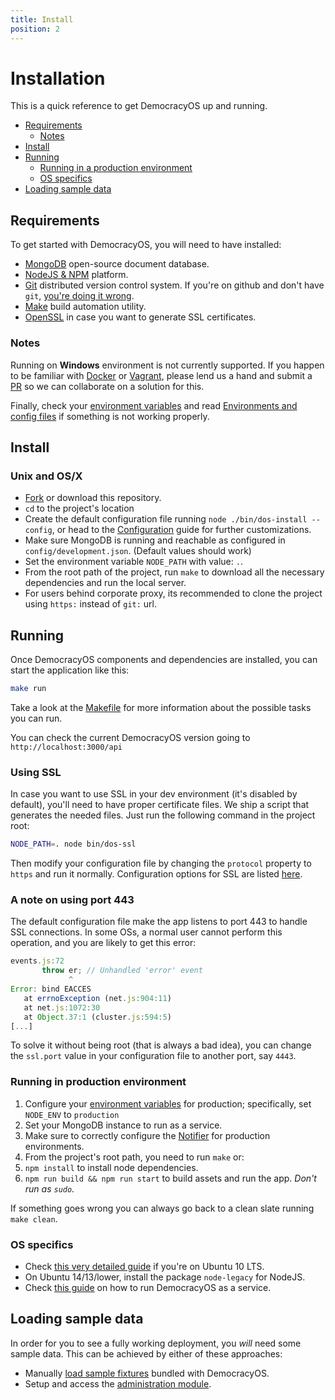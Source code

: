 ```yaml
---
title: Install
position: 2
---
```


# Installation

This is a quick reference to get DemocracyOS up and running.

* [Requirements](#requirements)
  * [Notes](#notes)
* [Install](#install)
* [Running](#running)
  * [Running in a production environment](#running-in-production-environment)
  * [OS specifics](#os-specifics)
* [Loading sample data](#loading-sample-data)

## Requirements

To get started with DemocracyOS, you will need to have installed:

* [MongoDB](http://www.mongodb.org/downloads) open-source document database.
* [NodeJS & NPM](http://nodejs.org/download) platform.
* [Git](http://git-scm.com/downloads) distributed version control system. If you're on github and don't have `git`, [you're doing it wrong](http://knowyourmeme.com/memes/youre-doing-it-wrong).
* [Make](http://www.gnu.org/software/make/) build automation utility.
* [OpenSSL](https://www.openssl.org/related/binaries.html) in case you want to generate SSL certificates.

### Notes

Running on **Windows** environment is not currently supported. If you happen to be familiar with [Docker](https://www.docker.io/) or [Vagrant](http://www.vagrantup.com/), please lend us a hand and submit a [PR](http://help.github.com/articles/using-pull-requests) so we can collaborate on a solution for this.

Finally, check your [environment variables](https://github.com/DemocracyOS/app/wiki/Environment-variables) and read [Environments and config files](https://github.com/DemocracyOS/app/wiki/Environments-and-config-files) if something is not working properly.

## Install

### Unix and OS/X

- [Fork](http://help.github.com/articles/fork-a-repo) or download this repository.
- `cd` to the project's location
- Create the default configuration file running `node ./bin/dos-install --config`, or head to the [Configuration](configuration.md) guide for further customizations.
- Make sure MongoDB is running and reachable as configured in `config/development.json`. (Default values should work)
- Set the environment variable `NODE_PATH` with value: `.`.
- From the root path of the project, run `make` to download all the necessary dependencies and run the local server.
- For users behind corporate proxy, its recommended to clone the project using `https:` instead of `git:` url.

## Running

Once DemocracyOS components and dependencies are installed, you can start the application like this:

```bash
make run
```

Take a look at the [Makefile](https://github.com/DemocracyOS/app/blob/master/Makefile) for more information about the possible tasks you can run.

You can check the current DemocracyOS version going to `http://localhost:3000/api`

### Using SSL

In case you want to use SSL in your dev environment (it's disabled by default), you'll need to have proper certificate files.
We ship a script that generates the needed files. Just run the following command in the project root:

```bash
NODE_PATH=. node bin/dos-ssl
```

Then modify your configuration file by changing the `protocol` property to `https` and run it normally. Configuration options for SSL are listed [here](configuration.md#ssl).

### A note on using port 443

The default configuration file make the app listens to port 443 to handle SSL connections. In some OSs, a normal user cannot perform this operation, and you are likely to get this error:

```javascript
events.js:72
       throw er; // Unhandled 'error' event
             ^
Error: bind EACCES
   at errnoException (net.js:904:11)
   at net.js:1072:30
   at Object.37:1 (cluster.js:594:5)
[...]
```

To solve it without being root (that is always a bad idea), you can change the `ssl.port` value in your configuration file to another port, say `4443`.

### Running in production environment

1. Configure your [environment variables](https://github.com/DemocracyOS/app/wiki/Environment-variables) for production; specifically, set `NODE_ENV` to `production`
2. Set your MongoDB instance to run as a service.
3. Make sure to correctly configure the [Notifier](notifier) for production environments.
4. From the project's root path, you need to run `make` or:
  1. `npm install` to install node dependencies.
  2. `npm run build && npm run start` to build assets and run the app. _Don't run as `sudo`._

If something goes wrong you can always go back to a clean slate running `make clean`.

### OS specifics

* Check [this very detailed guide](https://github.com/okfn-brasil/democracyos/wiki/Install) if you're on Ubuntu 10 LTS.
* On Ubuntu 14/13/lower, install the package `node-legacy` for NodeJS.
* Check [this guide](https://github.com/DemocracyOS/app/wiki/Running-as-a-service) on how to run DemocracyOS as a service.

## Loading sample data

In order for you to see a fully working deployment, you *will* need some sample data. This can be achieved by either of these approaches:
* Manually [load sample fixtures](https://github.com/DemocracyOS/app/wiki/Load-fixtures) bundled with DemocracyOS.
* Setup and access the [administration module](https://github.com/DemocracyOS/app/wiki/Admin-module).
